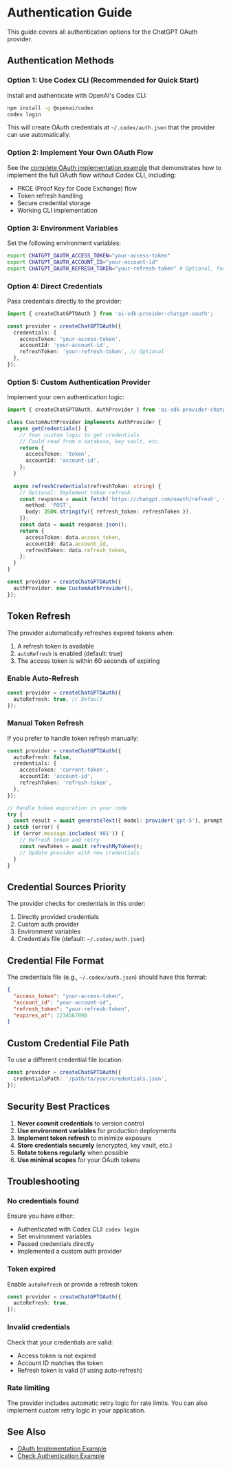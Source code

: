 # Authentication Guide

This guide covers all authentication options for the ChatGPT OAuth provider.

## Authentication Methods

### Option 1: Use Codex CLI (Recommended for Quick Start)

Install and authenticate with OpenAI's Codex CLI:

```bash
npm install -g @openai/codex
codex login
```

This will create OAuth credentials at `~/.codex/auth.json` that the provider can use automatically.

### Option 2: Implement Your Own OAuth Flow

See the [complete OAuth implementation example](../oauth-example/) that demonstrates how to implement the full OAuth flow without Codex CLI, including:
- PKCE (Proof Key for Code Exchange) flow
- Token refresh handling
- Secure credential storage
- Working CLI implementation

### Option 3: Environment Variables

Set the following environment variables:

```bash
export CHATGPT_OAUTH_ACCESS_TOKEN="your-access-token"
export CHATGPT_OAUTH_ACCOUNT_ID="your-account-id"
export CHATGPT_OAUTH_REFRESH_TOKEN="your-refresh-token" # Optional, for auto-refresh
```

### Option 4: Direct Credentials

Pass credentials directly to the provider:

```typescript
import { createChatGPTOAuth } from 'ai-sdk-provider-chatgpt-oauth';

const provider = createChatGPTOAuth({
  credentials: {
    accessToken: 'your-access-token',
    accountId: 'your-account-id',
    refreshToken: 'your-refresh-token', // Optional
  },
});
```

### Option 5: Custom Authentication Provider

Implement your own authentication logic:

```typescript
import { createChatGPTOAuth, AuthProvider } from 'ai-sdk-provider-chatgpt-oauth';

class CustomAuthProvider implements AuthProvider {
  async getCredentials() {
    // Your custom logic to get credentials
    // Could read from a database, key vault, etc.
    return {
      accessToken: 'token',
      accountId: 'account-id',
    };
  }
  
  async refreshCredentials(refreshToken: string) {
    // Optional: Implement token refresh
    const response = await fetch('https://chatgpt.com/oauth/refresh', {
      method: 'POST',
      body: JSON.stringify({ refresh_token: refreshToken }),
    });
    const data = await response.json();
    return {
      accessToken: data.access_token,
      accountId: data.account_id,
      refreshToken: data.refresh_token,
    };
  }
}

const provider = createChatGPTOAuth({
  authProvider: new CustomAuthProvider(),
});
```

## Token Refresh

The provider automatically refreshes expired tokens when:

1. A refresh token is available
2. `autoRefresh` is enabled (default: true)
3. The access token is within 60 seconds of expiring

### Enable Auto-Refresh

```typescript
const provider = createChatGPTOAuth({
  autoRefresh: true, // Default
});
```

### Manual Token Refresh

If you prefer to handle token refresh manually:

```typescript
const provider = createChatGPTOAuth({
  autoRefresh: false,
  credentials: {
    accessToken: 'current-token',
    accountId: 'account-id',
    refreshToken: 'refresh-token',
  },
});

// Handle token expiration in your code
try {
  const result = await generateText({ model: provider('gpt-5'), prompt: 'Hello' });
} catch (error) {
  if (error.message.includes('401')) {
    // Refresh token and retry
    const newToken = await refreshMyToken();
    // Update provider with new credentials
  }
}
```

## Credential Sources Priority

The provider checks for credentials in this order:

1. Directly provided credentials
2. Custom auth provider
3. Environment variables
4. Credentials file (default: `~/.codex/auth.json`)

## Credential File Format

The credentials file (e.g., `~/.codex/auth.json`) should have this format:

```json
{
  "access_token": "your-access-token",
  "account_id": "your-account-id",
  "refresh_token": "your-refresh-token",
  "expires_at": 1234567890
}
```

## Custom Credential File Path

To use a different credential file location:

```typescript
const provider = createChatGPTOAuth({
  credentialsPath: '/path/to/your/credentials.json',
});
```

## Security Best Practices

1. **Never commit credentials** to version control
2. **Use environment variables** for production deployments
3. **Implement token refresh** to minimize exposure
4. **Store credentials securely** (encrypted, key vault, etc.)
5. **Rotate tokens regularly** when possible
6. **Use minimal scopes** for your OAuth tokens

## Troubleshooting

### No credentials found

Ensure you have either:
- Authenticated with Codex CLI: `codex login`
- Set environment variables
- Passed credentials directly
- Implemented a custom auth provider

### Token expired

Enable `autoRefresh` or provide a refresh token:

```typescript
const provider = createChatGPTOAuth({
  autoRefresh: true,
});
```

### Invalid credentials

Check that your credentials are valid:
- Access token is not expired
- Account ID matches the token
- Refresh token is valid (if using auto-refresh)

### Rate limiting

The provider includes automatic retry logic for rate limits. You can also implement custom retry logic in your application.

## See Also

- [OAuth Implementation Example](../oauth-example/)
- [Check Authentication Example](../examples/check-auth.ts)